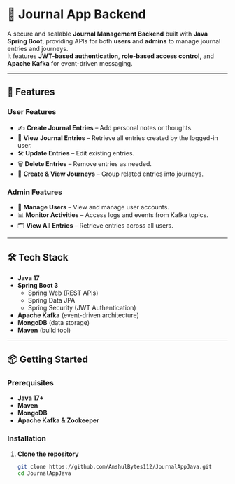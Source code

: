 # 📓 Journal App Backend

A secure and scalable **Journal Management Backend** built with **Java Spring Boot**, providing APIs for both **users** and **admins** to manage journal entries and journeys.  
It features **JWT-based authentication**, **role-based access control**, and **Apache Kafka** for event-driven messaging.

---

## 🚀 Features

### User Features
- ✍ **Create Journal Entries** – Add personal notes or thoughts.
- 📂 **View Journal Entries** – Retrieve all entries created by the logged-in user.
- 🛠 **Update Entries** – Edit existing entries.
- 🗑 **Delete Entries** – Remove entries as needed.
- 📜 **Create & View Journeys** – Group related entries into journeys.

### Admin Features
- 👥 **Manage Users** – View and manage user accounts.
- 📊 **Monitor Activities** – Access logs and events from Kafka topics.
- 🗂 **View All Entries** – Retrieve entries across all users.

---

## 🛠 Tech Stack

- **Java 17**
- **Spring Boot 3**
  - Spring Web (REST APIs)
  - Spring Data JPA
  - Spring Security (JWT Authentication)
- **Apache Kafka** (event-driven architecture)
- **MongoDB** (data storage)
- **Maven** (build tool)

---

## 📦 Getting Started

### Prerequisites
- **Java 17+**
- **Maven**
- **MongoDB**
- **Apache Kafka & Zookeeper**

### Installation

1. **Clone the repository**
   ```bash
   git clone https://github.com/AnshulBytes112/JournalAppJava.git
   cd JournalAppJava

